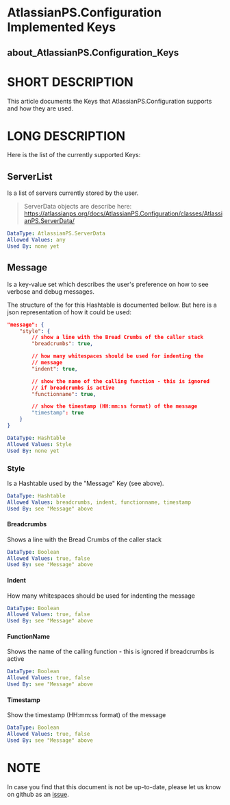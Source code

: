 ﻿---
Module Name: AtlassianPS.Configuration
online version: https://atlassianps.org/docs/AtlassianPS.Configuration/about/implemented-keys.html
locale: en-US
layout: documentation
permalink: /docs/AtlassianPS.Configuration/about/implemented-keys.html
---
# AtlassianPS.Configuration Implemented Keys

## about_AtlassianPS.Configuration_Keys

# SHORT DESCRIPTION

This article documents the Keys that AtlassianPS.Configuration supports and
how they are used.

# LONG DESCRIPTION

Here is the list of the currently supported Keys:

## ServerList

Is a list of servers currently stored by the user.

> ServerData objects are describe here:  
> <https://atlassianps.org/docs/AtlassianPS.Configuration/classes/AtlassianPS.ServerData/>

```yaml
DataType: AtlassianPS.ServerData
Allowed Values: any
Used By: none yet
```

## Message

Is a key-value set which describes the user's preference on how to see verbose
and debug messages.

The structure of the for this Hashtable is documented bellow.
But here is a json representation of how it could be used:

```json
"message": {
    "style": {
        // show a line with the Bread Crumbs of the caller stack
        "breadcrumbs": true,

        // how many whitespaces should be used for indenting the
        // message
        "indent": true,

        // show the name of the calling function - this is ignored
        // if breadcrumbs is active
        "functionname": true,

        // show the timestamp (HH:mm:ss format) of the message
        "timestamp": true
    }
}
```

```yaml
DataType: Hashtable
Allowed Values: Style
Used By: none yet
```

### Style

Is a Hashtable used by the "Message" Key (see above).

```yaml
DataType: Hashtable
Allowed Values: breadcrumbs, indent, functionname, timestamp
Used By: see "Message" above
```

#### Breadcrumbs

Shows a line with the Bread Crumbs of the caller stack

```yaml
DataType: Boolean
Allowed Values: true, false
Used By: see "Message" above
```

#### Indent

How many whitespaces should be used for indenting the message

```yaml
DataType: Boolean
Allowed Values: true, false
Used By: see "Message" above
```

#### FunctionName

Shows the name of the calling function - this is ignored if breadcrumbs is active

```yaml
DataType: Boolean
Allowed Values: true, false
Used By: see "Message" above
```

#### Timestamp

Show the timestamp (HH:mm:ss format) of the message

```yaml
DataType: Boolean
Allowed Values: true, false
Used By: see "Message" above
```

# NOTE

In case you find that this document is not be up-to-date,
please let us know on github as an
[issue](https://github.com/AtlassianPS/AtlassianPS.Configuration/issues/new).
